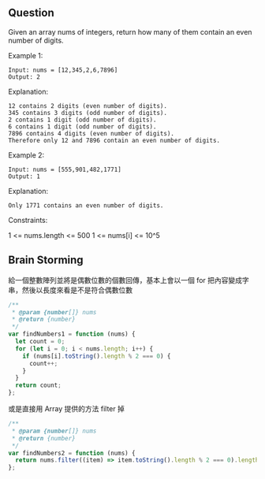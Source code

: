 ## Question

Given an array nums of integers, return how many of them contain an even number of digits.

Example 1:

```
Input: nums = [12,345,2,6,7896]
Output: 2
```

Explanation:

```
12 contains 2 digits (even number of digits).
345 contains 3 digits (odd number of digits).
2 contains 1 digit (odd number of digits).
6 contains 1 digit (odd number of digits).
7896 contains 4 digits (even number of digits).
Therefore only 12 and 7896 contain an even number of digits.
```

Example 2:

```
Input: nums = [555,901,482,1771]
Output: 1
```

Explanation:

```
Only 1771 contains an even number of digits.
```

Constraints:

1 <= nums.length <= 500
1 <= nums[i] <= 10^5

## Brain Storming

給一個整數陣列並將是偶數位數的個數回傳，基本上會以一個 for 把內容變成字串，然後以長度來看是不是符合偶數位數

```javascript
/**
 * @param {number[]} nums
 * @return {number}
 */
var findNumbers1 = function (nums) {
  let count = 0;
  for (let i = 0; i < nums.length; i++) {
    if (nums[i].toString().length % 2 === 0) {
      count++;
    }
  }
  return count;
};
```

或是直接用 Array 提供的方法 filter 掉

```javascript
/**
 * @param {number[]} nums
 * @return {number}
 */
var findNumbers2 = function (nums) {
  return nums.filter((item) => item.toString().length % 2 === 0).length;
};
```
